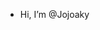- Hi, I’m @Jojoaky

<!---
Jojoaky/Jojoaky is a ✨ special ✨ repository because its `README.md` (this file) appears on your GitHub profile.
You can click the Preview link to take a look at your changes.
--->
